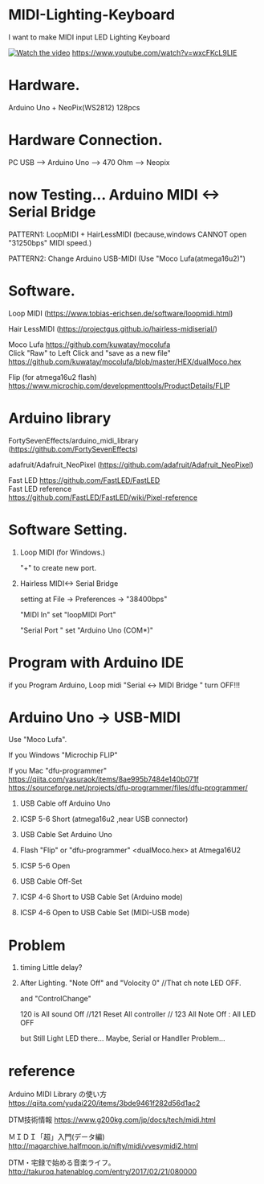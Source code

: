 # MIDI-Lighting-Keyboard

I want to make MIDI input LED Lighting Keyboard

[![Watch the video](https://img.youtube.com/vi/wxcFKcL9LIE/maxresdefault.jpg)](https://youtu.be/wxcFKcL9LIE)
https://www.youtube.com/watch?v=wxcFKcL9LIE


# Hardware.
Arduino Uno + NeoPix(WS2812) 128pcs

# Hardware Connection.
 PC USB --> Arduino Uno --> 470 Ohm --> Neopix

# now Testing... Arduino MIDI <-> Serial Bridge
PATTERN1: LoopMIDI + HairLessMIDI  (because,windows CANNOT open "31250bps" MIDI speed.)  

PATTERN2: Change Arduino USB-MIDI (Use "Moco Lufa(atmega16u2)")


# Software.

Loop MIDI 
(https://www.tobias-erichsen.de/software/loopmidi.html)

Hair LessMIDI
(https://projectgus.github.io/hairless-midiserial/)

Moco Lufa
https://github.com/kuwatay/mocolufa  
Click "Raw" to Left Click and "save as a new file"  
https://github.com/kuwatay/mocolufa/blob/master/HEX/dualMoco.hex

Flip (for atmega16u2 flash)
https://www.microchip.com/developmenttools/ProductDetails/FLIP

# Arduino library
FortySevenEffects/arduino_midi_library
(https://github.com/FortySevenEffects)

adafruit/Adafruit_NeoPixel
(https://github.com/adafruit/Adafruit_NeoPixel)

Fast LED
https://github.com/FastLED/FastLED  
Fast LED reference  
https://github.com/FastLED/FastLED/wiki/Pixel-reference


# Software Setting.
1. Loop MIDI (for Windows.)  

    "+" to create new port.

2. Hairless MIDI<-> Serial Bridge

   setting at File -> Preferences ->  "38400bps"
 
   "MIDI In"  set "loopMIDI Port" 
 
   "Serial Port " set "Arduino Uno (COM*)"
   
 
# Program with Arduino IDE 
if you Program Arduino, Loop midi "Serial <-> MIDI Bridge " turn OFF!!!

# Arduino Uno -> USB-MIDI
Use "Moco Lufa".  

If you Windows "Microchip FLIP"

If you Mac "dfu-programmer"  
https://qiita.com/yasuraok/items/8ae995b7484e140b071f  
https://sourceforge.net/projects/dfu-programmer/files/dfu-programmer/  

1. USB Cable off Arduino Uno
2. ICSP 5-6 Short (atmega16u2 ,near USB connector)
3. USB Cable Set Arduino Uno
4. Flash "Flip" or "dfu-programmer"  <dualMoco.hex> at Atmega16U2
5. ICSP 5-6 Open
6. USB Cable Off-Set

7. ICSP 4-6 Short to USB Cable Set (Arduino mode)
8. ICSP 4-6 Open to USB Cable Set (MIDI-USB mode)

# Problem 
1. timing Little delay?

2. After  Lighting.
    "Note Off" and "Volocity 0"  //That ch note LED OFF.  

    and "ControlChange"  

    120 is All sound Off //121 Reset All controller // 123 All Note Off  : All LED OFF

    but Still Light LED there... Maybe, Serial or Handller Problem...

# reference
Arduino MIDI Library の使い方
https://qiita.com/yudai220/items/3bde9461f282d56d1ac2

DTM技術情報
https://www.g200kg.com/jp/docs/tech/midi.html

ＭＩＤＩ「超」入門(データ編)
http://magarchive.halfmoon.jp/nifty/midi/vvesymidi2.html

DTM・宅録で始める音楽ライフ。
http://takuroq.hatenablog.com/entry/2017/02/21/080000
